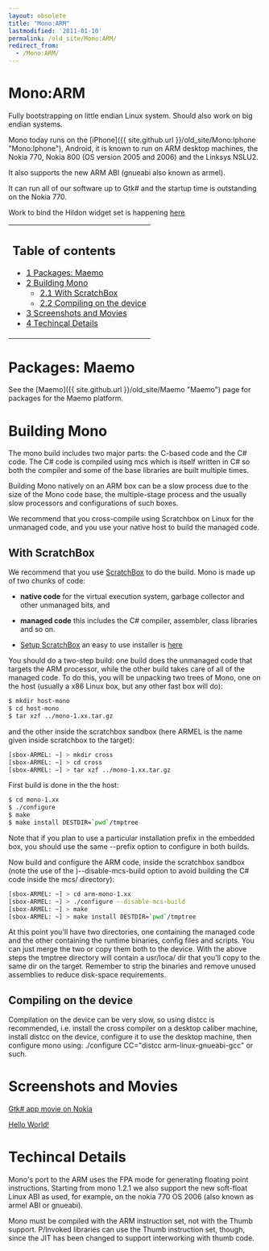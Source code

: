 ```yaml
---
layout: obsolete
title: "Mono:ARM"
lastmodified: '2011-01-10'
permalink: /old_site/Mono:ARM/
redirect_from:
  - /Mono:ARM/
---
```


Mono:ARM
========

Fully bootstrapping on little endian Linux system. Should also work on big endian systems.

Mono today runs on the [iPhone]({{ site.github.url }}/old_site/Mono:Iphone "Mono:Iphone"), Android, it is known to run on ARM desktop machines, the Nokia 770, Nokia 800 (OS version 2005 and 2006) and the Linksys NSLU2.

It also supports the new ARM ABI (gnueabi also known as armel).

It can run all of our software up to Gtk\# and the startup time is outstanding on the Nokia 770.

Work to bind the Hildon widget set is happening [here](http://maemo.ndesk.org/)

<table>
<col width="100%" />
<tbody>
<tr class="odd">
<td align="left"><h2>Table of contents</h2>
<ul>
<li><a href="#packages-maemo">1 Packages: Maemo</a></li>
<li><a href="#building-mono">2 Building Mono</a>
<ul>
<li><a href="#with-scratchbox">2.1 With ScratchBox</a></li>
<li><a href="#compiling-on-the-device">2.2 Compiling on the device</a></li>
</ul></li>
<li><a href="#screenshots-and-movies">3 Screenshots and Movies</a></li>
<li><a href="#techincal-details">4 Techincal Details</a></li>
</ul></td>
</tr>
</tbody>
</table>

Packages: Maemo
===============

See the [Maemo]({{ site.github.url }}/old_site/Maemo "Maemo") page for packages for the Maemo platform.

Building Mono
=============

The mono build includes two major parts: the C-based code and the C\# code. The C\# code is compiled using mcs which is itself written in C\# so both the compiler and some of the base libraries are built multiple times.

Building Mono natively on an ARM box can be a slow process due to the size of the Mono code base, the multiple-stage process and the usually slow processors and configurations of such boxes.

We recommend that you cross-compile using Scratchbox on Linux for the unmanaged code, and you use your native host to build the managed code.

With ScratchBox
---------------

We recommend that you use [ScratchBox](http://www.scratchbox.org/) to do the build. Mono is made up of two chunks of code:

-   **native code** for the virtual execution system, garbage collector and other unmanaged bits, and
-   **managed code** this includes the C\# compiler, assembler, class libraries and so on.

-   [Setup ScratchBox](http://maemo.org/platform/docs/tutorials/Maemo_tutorial.html#Installation) an easy to use installer is [here](http://repository.maemo.org/stable/scirocco/)

You should do a two-step build: one build does the unmanaged code that targets the ARM processor, while the other build takes care of all of the managed code. To do this, you will be unpacking two trees of Mono, one on the host (usually a x86 Linux box, but any other fast box will do):

``` bash
$ mkdir host-mono
$ cd host-mono
$ tar xzf ../mono-1.xx.tar.gz
```

and the other inside the scratchbox sandbox (here ARMEL is the name given inside scratchbox to the target):

``` bash
[sbox-ARMEL: ~] > mkdir cross
[sbox-ARMEL: ~] > cd cross
[sbox-ARMEL: ~] > tar xzf ../mono-1.xx.tar.gz
```

First build is done in the the host:

``` bash
$ cd mono-1.xx
$ ./configure
$ make
$ make install DESTDIR=`pwd`/tmptree
```

Note that if you plan to use a particular installation prefix in the embedded box, you should use the same --prefix option to configure in both builds.

Now build and configure the ARM code, inside the scratchbox sandbox (note the use of the )--disable-mcs-build option to avoid building the C\# code inside the mcs/ directory):

``` bash
[sbox-ARMEL: ~] > cd arm-mono-1.xx
[sbox-ARMEL: ~] > ./configure --disable-mcs-build
[sbox-ARMEL: ~] > make 
[sbox-ARMEL: ~] > make install DESTDIR=`pwd`/tmptree
```

At this point you'll have two directories, one containing the managed code and the other containing the runtime binaries, config files and scripts. You can just merge the two or copy them both to the device. With the above steps the tmptree directory will contain a usr/loca/ dir that you'll copy to the same dir on the target. Remember to strip the binaries and remove unused assemblies to reduce disk-space requirements.

Compiling on the device
-----------------------

Compilation on the device can be very slow, so using distcc is recommended, i.e. install the cross compiler on a desktop caliber machine, install distcc on the device, configure it to use the desktop machine, then configure mono using: ./configure CC="distcc arm-linux-gnueabi-gcc" or such.

Screenshots and Movies
======================

[Gtk\# app movie on Nokia](http://www.go-mono.com/nokia/nokia-gtksharp.mov)

[Hello World!](http://www.go-mono.com/nokia/nokia-770-mono-small.jpeg)

Techincal Details
=================

Mono's port to the ARM uses the FPA mode for generating floating point instructions. Starting from mono 1.2.1 we also support the new soft-float Linux ABI as used, for example, on the nokia 770 OS 2006 (also known as armel ABI or gnueabi).

Mono must be compiled with the ARM instruction set, not with the Thumb support. P/Invoked libraries can use the Thumb instruction set, though, since the JIT has been changed to support interworking with thumb code.

